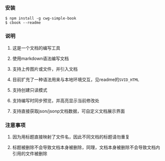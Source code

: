 ### 安装

```
$ npm install -g cwg-simple-book
$ cbook --readme
```

### 说明

1. 这是一个文档的编写工具

2. 使用markdown语法编写文档

3. 支持上传图片或文件，并引入文档

4. 目前扩充了一种语法用来与本地环境交互，见readme的`SVID_HTML`

5. 支持创建只读模式

6. 支持编写时同步预览，并高亮显示当前修改处

7. 支持直接获取json/jsonp文档数据，可自定义文档展示界面

### 注意事项

1. 因为用标题直接映射了文件名，因此不同文档的标题请勿重复

2. 标题被删除不会导致文档本身被删除，同理，文档本身被删除不会导致文档内引用的文件被删除
